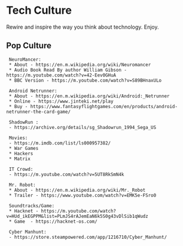 Tech Culture
=====

Rewire and inspire the way you think about technology. Enjoy. 

Pop Culture
-----------

     NeuroMancer:
     * About - https://en.m.wikipedia.org/wiki/Neuromancer
     * Audio Book Read By author William Gibson - https://m.youtube.com/watch?v=42-Eev0GHuA
     * BBC Version - https://m.youtube.com/watch?v=S89BHnaxULo

     Android Netrunner: 
     * About - https://en.m.wikipedia.org/wiki/Android:_Netrunner
     * Online - https://www.jinteki.net/play
     * Buy - https://www.fantasyflightgames.com/en/products/android-netrunner-the-card-game/

     ShadowRun :
     - https://archive.org/details/sg_Shadowrun_1994_Sega_US

     Movies:
     - https://m.imdb.com/list/ls000957382/
     * War Games
     * Hackers
     * Matrix 
  
     IT Crowd:
     - https://m.youtube.com/watch?v=5UT8RkSmN4k

     Mr. Robot:
     * About - https://en.m.wikipedia.org/wiki/Mr._Robot
     * Trailer - https://www.youtube.com/watch?v=EMK5e-FSro0

     Soundtracks/Game:
     * Hacknet - https://m.youtube.com/watch?v=HUd_ikEGPPM&list=PLmJS4rAJemEaN6k5S0g43vDlSib1qWudz
     * Game  - https://hacknet-os.com/

     Cyber Manhunt:
     - https://store.steampowered.com/app/1216710/Cyber_Manhunt/